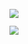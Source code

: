 ![](https://ae01.alicdn.com/kf/Hc01f4206e88c4e31bbc099b670507a6bH.jpg)

![](https://ae01.alicdn.com/kf/H5062886842c640c6a10083e1113a1e50g.jpg)